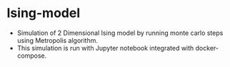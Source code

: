 # Ising-model
- Simulation of 2 Dimensional Ising model by running monte carlo steps using Metropolis algorithm.
- This simulation is run with Jupyter notebook integrated with docker-compose.
